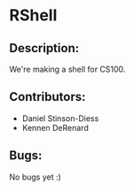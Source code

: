 # RShell

## Description:
We're making a shell for CS100.

## Contributors:
* Daniel Stinson-Diess
* Kennen DeRenard

## Bugs:
No bugs yet :)
